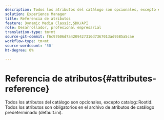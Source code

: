 ```yaml
---
description: Todos los atributos del catálogo son opcionales, excepto el RootId del catálogo. Todos los atributos son obligatorios en el archivo de atributos de catálogo predeterminado (default.ini).
solution: Experience Manager
title: Referencia de atributos
feature: Dynamic Media Classic,SDK/API
role: Desarrollador, profesional empresarial
translation-type: tm+mt
source-git-commit: f6c97606d7a4209427316d7367013ad9585a5cae
workflow-type: tm+mt
source-wordcount: '50'
ht-degree: 0%

---
```



# Referencia de atributos{#attributes-reference}

Todos los atributos del catálogo son opcionales, excepto catalog::RootId. Todos los atributos son obligatorios en el archivo de atributos de catálogo predeterminado (default.ini).

